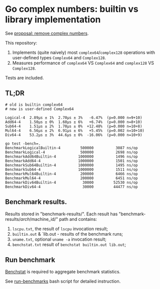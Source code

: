 # Go complex numbers: builtin vs library implementation

See [proposal: remove complex numbers](https://github.com/golang/go/issues/19921).

This repository:
1. Implements (quite naively) most `complex64`/`complex128` operations with user-defined
   types `Complex64` and `Complex128`.
2. Measures performance of `complex64` VS `Complex64` and `complex128` VS `Complex128`. 

Tests are included.

## TL;DR

```
# old is builtin complex64
# new is user-defined Complex64

Logical-4  2.89µs ± 1%  2.70µs ± 3%   -6.47%  (p=0.000 n=9+10)
Add64-4    1.50µs ± 0%  1.60µs ± 6%   +6.74%  (p=0.000 n=8+10)
Sub64-4    1.51µs ± 2%  1.70µs ± 0%  +12.48%  (p=0.000 n=10+8)
Mul64-4    6.56µs ± 2%  6.91µs ± 6%   +5.45%  (p=0.002 n=10+10)
Div64-4    53.2µs ± 3%  44.6µs ± 0%  -16.06%  (p=0.000 n=10+9)
```

```
go test -bench=.
BenchmarkLogicalBuiltin-4   	  500000	      3087 ns/op
BenchmarkLogical-4          	  500000	      2698 ns/op
BenchmarkAdd64Builtin-4     	 1000000	      1496 ns/op
BenchmarkAdd64-4            	 1000000	      1501 ns/op
BenchmarkSub64Builtin-4     	 1000000	      1495 ns/op
BenchmarkSub64-4            	 1000000	      1511 ns/op
BenchmarkMul64Builtin-4     	  200000	      6466 ns/op
BenchmarkMul64-4            	  200000	      6451 ns/op
BenchmarkDiv64Builtin-4     	   30000	     52530 ns/op
BenchmarkDiv64-4            	   30000	     44477 ns/op
```

## Benchmark results.

Results stored in "benchmark-results/".
Each result has "benchmark-results/$arch/$machine_id/"
path and contains:

1. `lscpu.txt`, the result of `lscpu` invocation result;
2. `builtin.out` & `lib.out - results of the benchmark runs;
3. `uname.txt`, optional `uname -a` invocation result;
4. `benchstat.txt` result of `benchstat builtin.out lib.out`;

## Run benchmark

[Benchstat](https://godoc.org/golang.org/x/perf/cmd/benchstat) is required to
aggregate benchmark statistics.

See [run-benchmarks](run-benchmarks) bash script for detailed instruction.

